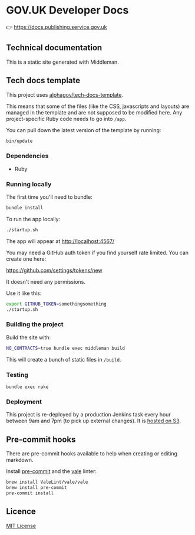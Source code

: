 # GOV.UK Developer Docs

👉 https://docs.publishing.service.gov.uk

## Technical documentation

This is a static site generated with Middleman.

## Tech docs template

This project uses [alphagov/tech-docs-template](https://github.com/alphagov/tech-docs-template).

This means that some of the files (like the CSS, javascripts and layouts) are
managed in the template and are not supposed to be modified here. Any project-specific
Ruby code needs to go into `/app`.

You can pull down the latest version of the template by running:

```sh
bin/update
```

### Dependencies

- Ruby

### Running locally

The first time you'll need to bundle:

```sh
bundle install
```

To run the app locally:

```sh
./startup.sh
```

The app will appear at [http://localhost:4567/](http://localhost:4567/)

You may need a GitHub auth token if you find yourself rate limited. You can create one here:

https://github.com/settings/tokens/new

It doesn't need any permissions.

Use it like this:

```sh
export GITHUB_TOKEN=somethingsomething
./startup.sh
```

### Building the project

Build the site with:

```sh
NO_CONTRACTS=true bundle exec middleman build
```

This will create a bunch of static files in `/build`.

### Testing

`bundle exec rake`

### Deployment

This project is re-deployed by a production Jenkins task every hour between 9am and 7pm (to pick up external
changes). It is [hosted on S3][terraform].

## Pre-commit hooks

There are pre-commit hooks available to help when creating or editing markdown.

Install [pre-commit][] and the [vale][] linter:

```sh
brew install ValeLint/vale/vale
brew install pre-commit
pre-commit install
```

## Licence

[MIT License](LICENCE.md)

[terraform]: https://github.com/alphagov/govuk-terraform-provisioning/tree/master/projects/developer_docs/resources
[pre-commit]: https://github.com/pre-commit/pre-commit
[vale]: https://github.com/ValeLint/vale

